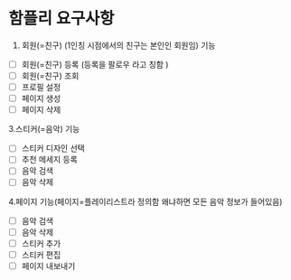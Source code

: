 # 함플리 요구사항 

1. 회원(=친구) (1인칭 시점에서의 친구는 본인인 회원임) 기능
- [ ]  회원(=친구) 등록 (등록을 팔로우 라고 칭함 )
- [ ]  회원(=친구)  조회
- [ ]  프로필 설정
- [ ]  페이지 생성
- [ ]  페이지 삭제

3.스티커(=음악) 기능

- [ ]  스티커 디자인 선택
- [ ]  추천 메세지 등록
- [ ]  음악 검색
- [ ]  음악 삭제

4.페이지 기능(페이지=플레이리스트라 정의함 왜냐하면 모든 음악 정보가 들어있음)

- [ ]  음악 검색
- [ ]  음악 삭제
- [ ]  스티커 추가
- [ ]  스티커 편집
- [ ]  페이지 내보내기